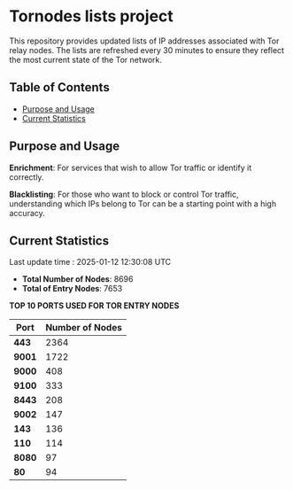 # Tornodes lists project

This repository provides updated lists of IP addresses associated with Tor relay nodes. The lists are refreshed every 30 minutes to ensure they reflect the most current state of the Tor network.

## Table of Contents

- [Purpose and Usage](#purpose-and-usage)
- [Current Statistics](#current-statistics)


## Purpose and Usage

**Enrichment**: For services that wish to allow Tor traffic or identify it correctly.

**Blacklisting**: For those who want to block or control Tor traffic, understanding which IPs belong to Tor can be a starting point with a high accuracy.

## Current Statistics

Last update time : 2025-01-12 12:30:08 UTC

- **Total Number of Nodes**: 8696
- **Total of Entry Nodes**: 7653

**TOP 10 PORTS USED FOR TOR ENTRY NODES**

| **Port** | **Number of Nodes** |
|------|-----------------|
| **443**   | 2364  |
| **9001**   | 1722  |
| **9000**   | 408  |
| **9100**   | 333  |
| **8443**   | 208  |
| **9002**   | 147  |
| **143**   | 136  |
| **110**   | 114  |
| **8080**   | 97  |
| **80**   | 94  |

